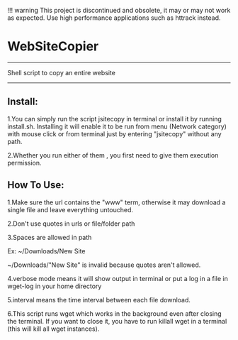 !!! warning
    This project is discontinued and obsolete, it may or may not work as expected. Use high performance applications such as httrack instead.


# WebSiteCopier

**************************************
Shell script to copy an entire website
**************************************

Install:
--------

1.You can simply run the script jsitecopy in terminal or install it by running install.sh. Installing it will enable it to be run from menu (Network category) with mouse click or from terminal just by entering "jsitecopy" without any path.

2.Whether you run either of them , you first need to give them execution permission.

How To Use:
-----------

1.Make sure the url contains the "www" term, otherwise it may download a single file and leave everything untouched.

2.Don't use quotes in urls or file/folder path

3.Spaces are allowed in path

Ex: ~/Downloads/New Site

~/Downloads/"New Site" is invalid because quotes aren't allowed.

4.verbose mode means it will show output in terminal or put a log in a file in wget-log in your home directory

5.interval means the time interval between each file download.

6.This script runs wget which works in the background even after closing the terminal. If you want to close it, you have to run killall wget in a terminal (this will kill all wget instances).

